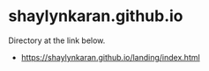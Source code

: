 # shaylynkaran.github.io
Directory at the link below.
- https://shaylynkaran.github.io/landing/index.html
